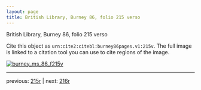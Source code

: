 ```yaml
---
layout: page
title: British Library, Burney 86, folio 215 verso
---
```


British Library, Burney 86, folio 215 verso

Cite this object as `urn:cite2:citebl:burney86pages.v1:215v`.  The full image is linked to a citation tool you can use to cite regions of the image.

[![burney_ms_86_f215v](http://www.homermultitext.org/iipsrv?IIIF=/project/homer/pyramidal/deepzoom/citebl/burney86imgs/v1/burney_ms_86_f215v.tif/full/800,/0/default.jpg)](http://www.homermultitext.org/ict2/?urn=urn:cite2:citebl:burney86imgs.v1:burney_ms_86_f215v) 

---

previous:  [215r](../215r/) | next: [216r](../216r/)